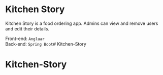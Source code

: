 # Kitchen Story  

Kitchen Story is a food ordering app. Admins can view and remove users and edit their details.
  
Front-end: `Angluar`  
Back-end: `Spring Boot`# Kitchen-Story
# Kitchen-Story
